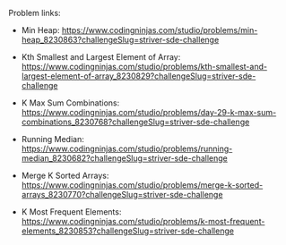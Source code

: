 Problem links:

-   Min Heap: https://www.codingninjas.com/studio/problems/min-heap_8230863?challengeSlug=striver-sde-challenge

-   Kth Smallest and Largest Element of Array: https://www.codingninjas.com/studio/problems/kth-smallest-and-largest-element-of-array_8230829?challengeSlug=striver-sde-challenge

-   K Max Sum Combinations: https://www.codingninjas.com/studio/problems/day-29-k-max-sum-combinations_8230768?challengeSlug=striver-sde-challenge

-   Running Median: https://www.codingninjas.com/studio/problems/running-median_8230682?challengeSlug=striver-sde-challenge

-   Merge K Sorted Arrays: https://www.codingninjas.com/studio/problems/merge-k-sorted-arrays_8230770?challengeSlug=striver-sde-challenge

-   K Most Frequent Elements: https://www.codingninjas.com/studio/problems/k-most-frequent-elements_8230853?challengeSlug=striver-sde-challenge

